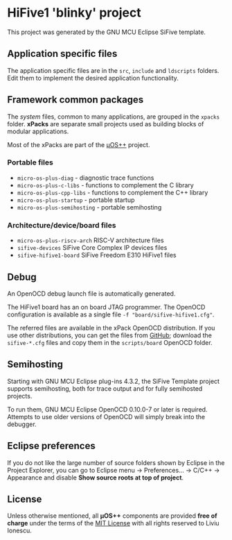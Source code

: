 # HiFive1 'blinky' project

This project was generated by the GNU MCU Eclipse SiFive template.

## Application specific files

The application specific files are in the `src`, `include` and `ldscripts` 
folders. Edit them to implement the desired application functionality.

## Framework common packages

The _system_ files, common to many applications, are grouped in the 
`xpacks` folder. **xPacks** are separate small projects used as building 
blocks of modular applications.

Most of the xPacks are part of the [µOS++](http://micro-os-plus.github.io) 
project.

### Portable files

- `micro-os-plus-diag` - diagnostic trace functions
- `micro-os-plus-c-libs` - functions to complement the C library
- `micro-os-plus-cpp-libs` -  functions to complement the C++ library
- `micro-os-plus-startup` - portable startup
- `micro-os-plus-semihosting` - portable semihosting

### Architecture/device/board files

- `micro-os-plus-riscv-arch` RISC-V architecture files
- `sifive-devices` SiFive Core Complex IP devices files
- `sifive-hifive1-board` SiFive Freedom E310 HiFive1 files

## Debug

An OpenOCD debug launch file is automatically generated.

The HiFive1 board has an on board JTAG programmer. The OpenOCD configuration 
is available as a single file `-f "board/sifive-hifive1.cfg"`.

The referred files are available in the xPack OpenOCD distribution. 
If you use other distributions, you can get the files from 
[GitHub](https://github.com/xpack-dev-tools/openocd/tree/xpack/tcl/board); 
download the `sifive-*.cfg` files and 
copy them in the `scripts/board` OpenOCD folder.

## Semihosting

Starting with GNU MCU Eclipse plug-ins 4.3.2, the SiFive Template project 
supports semihosting, both for trace output and for fully semihosted projects.

To run them, GNU MCU Eclipse OpenOCD 0.10.0-7 or later is required. Attempts 
to use older versions of OpenOCD will simply break into the debugger.

## Eclipse preferences

If you do not like the large number of source folders shown by Eclipse in 
the Project Explorer, you can go to 
Eclipse menu -> Preferences... -> C/C++ -> Appearance and disable 
**Show source roots at top of project**.

## License

Unless otherwise mentioned, all **µOS++** components are provided 
**free of charge** under the terms of the 
[MIT License](https://opensource.org/licenses/MIT) 
with all rights reserved to Liviu Ionescu.
